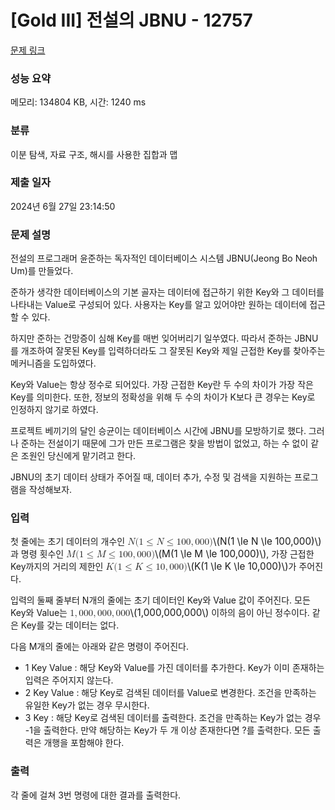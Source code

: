 # [Gold III] 전설의 JBNU - 12757 

[문제 링크](https://www.acmicpc.net/problem/12757) 

### 성능 요약

메모리: 134804 KB, 시간: 1240 ms

### 분류

이분 탐색, 자료 구조, 해시를 사용한 집합과 맵

### 제출 일자

2024년 6월 27일 23:14:50

### 문제 설명

<p>전설의 프로그래머 윤준하는 독자적인 데이터베이스 시스템 JBNU(Jeong Bo Neoh Um)를 만들었다.</p>

<p>준하가 생각한 데이터베이스의 기본 골자는 데이터에 접근하기 위한 Key와 그 데이터를 나타내는 Value로 구성되어 있다. 사용자는 Key를 알고 있어야만 원하는 데이터에 접근할 수 있다.</p>

<p>하지만 준하는 건망증이 심해 Key를 매번 잊어버리기 일쑤였다. 따라서 준하는 JBNU를 개조하여 잘못된 Key를 입력하더라도 그 잘못된 Key와 제일 근접한 Key를 찾아주는 메커니즘을 도입하였다.</p>

<p>Key와 Value는 항상 정수로 되어있다. 가장 근접한 Key란 두 수의 차이가 가장 작은 Key를 의미한다. 또한, 정보의 정확성을 위해 두 수의 차이가 K보다 큰 경우는 Key로 인정하지 않기로 하였다.</p>

<p>프로젝트 베끼기의 달인 승균이는 데이터베이스 시간에 JBNU를 모방하기로 했다. 그러나 준하는 전설이기 때문에 그가 만든 프로그램은 찾을 방법이 없었고, 하는 수 없이 같은 조원인 당신에게 맡기려고 한다.</p>

<p>JBNU의 초기 데이터 상태가 주어질 때, 데이터 추가, 수정 및 검색을 지원하는 프로그램을 작성해보자.</p>

### 입력 

 <p>첫 줄에는 초기 데이터의 개수인 <mjx-container class="MathJax" jax="CHTML" style="font-size: 109%; position: relative;"><mjx-math class="MJX-TEX" aria-hidden="true"><mjx-mi class="mjx-i"><mjx-c class="mjx-c1D441 TEX-I"></mjx-c></mjx-mi><mjx-mo class="mjx-n"><mjx-c class="mjx-c28"></mjx-c></mjx-mo><mjx-mn class="mjx-n"><mjx-c class="mjx-c31"></mjx-c></mjx-mn><mjx-mo class="mjx-n" space="4"><mjx-c class="mjx-c2264"></mjx-c></mjx-mo><mjx-mi class="mjx-i" space="4"><mjx-c class="mjx-c1D441 TEX-I"></mjx-c></mjx-mi><mjx-mo class="mjx-n" space="4"><mjx-c class="mjx-c2264"></mjx-c></mjx-mo><mjx-mn class="mjx-n" space="4"><mjx-c class="mjx-c31"></mjx-c><mjx-c class="mjx-c30"></mjx-c><mjx-c class="mjx-c30"></mjx-c></mjx-mn><mjx-mo class="mjx-n"><mjx-c class="mjx-c2C"></mjx-c></mjx-mo><mjx-mn class="mjx-n" space="2"><mjx-c class="mjx-c30"></mjx-c><mjx-c class="mjx-c30"></mjx-c><mjx-c class="mjx-c30"></mjx-c></mjx-mn><mjx-mo class="mjx-n"><mjx-c class="mjx-c29"></mjx-c></mjx-mo></mjx-math><mjx-assistive-mml unselectable="on" display="inline"><math xmlns="http://www.w3.org/1998/Math/MathML"><mi>N</mi><mo stretchy="false">(</mo><mn>1</mn><mo>≤</mo><mi>N</mi><mo>≤</mo><mn>100</mn><mo>,</mo><mn>000</mn><mo stretchy="false">)</mo></math></mjx-assistive-mml><span aria-hidden="true" class="no-mathjax mjx-copytext">\(N(1 \le N \le 100,000)\)</span></mjx-container> 과 명령 횟수인 <mjx-container class="MathJax" jax="CHTML" style="font-size: 109%; position: relative;"><mjx-math class="MJX-TEX" aria-hidden="true"><mjx-mi class="mjx-i"><mjx-c class="mjx-c1D440 TEX-I"></mjx-c></mjx-mi><mjx-mo class="mjx-n"><mjx-c class="mjx-c28"></mjx-c></mjx-mo><mjx-mn class="mjx-n"><mjx-c class="mjx-c31"></mjx-c></mjx-mn><mjx-mo class="mjx-n" space="4"><mjx-c class="mjx-c2264"></mjx-c></mjx-mo><mjx-mi class="mjx-i" space="4"><mjx-c class="mjx-c1D440 TEX-I"></mjx-c></mjx-mi><mjx-mo class="mjx-n" space="4"><mjx-c class="mjx-c2264"></mjx-c></mjx-mo><mjx-mn class="mjx-n" space="4"><mjx-c class="mjx-c31"></mjx-c><mjx-c class="mjx-c30"></mjx-c><mjx-c class="mjx-c30"></mjx-c></mjx-mn><mjx-mo class="mjx-n"><mjx-c class="mjx-c2C"></mjx-c></mjx-mo><mjx-mn class="mjx-n" space="2"><mjx-c class="mjx-c30"></mjx-c><mjx-c class="mjx-c30"></mjx-c><mjx-c class="mjx-c30"></mjx-c></mjx-mn><mjx-mo class="mjx-n"><mjx-c class="mjx-c29"></mjx-c></mjx-mo></mjx-math><mjx-assistive-mml unselectable="on" display="inline"><math xmlns="http://www.w3.org/1998/Math/MathML"><mi>M</mi><mo stretchy="false">(</mo><mn>1</mn><mo>≤</mo><mi>M</mi><mo>≤</mo><mn>100</mn><mo>,</mo><mn>000</mn><mo stretchy="false">)</mo></math></mjx-assistive-mml><span aria-hidden="true" class="no-mathjax mjx-copytext">\(M(1 \le M \le 100,000)\)</span></mjx-container>, 가장 근접한 Key까지의 거리의 제한인 <mjx-container class="MathJax" jax="CHTML" style="font-size: 109%; position: relative;"><mjx-math class="MJX-TEX" aria-hidden="true"><mjx-mi class="mjx-i"><mjx-c class="mjx-c1D43E TEX-I"></mjx-c></mjx-mi><mjx-mo class="mjx-n"><mjx-c class="mjx-c28"></mjx-c></mjx-mo><mjx-mn class="mjx-n"><mjx-c class="mjx-c31"></mjx-c></mjx-mn><mjx-mo class="mjx-n" space="4"><mjx-c class="mjx-c2264"></mjx-c></mjx-mo><mjx-mi class="mjx-i" space="4"><mjx-c class="mjx-c1D43E TEX-I"></mjx-c></mjx-mi><mjx-mo class="mjx-n" space="4"><mjx-c class="mjx-c2264"></mjx-c></mjx-mo><mjx-mn class="mjx-n" space="4"><mjx-c class="mjx-c31"></mjx-c><mjx-c class="mjx-c30"></mjx-c></mjx-mn><mjx-mo class="mjx-n"><mjx-c class="mjx-c2C"></mjx-c></mjx-mo><mjx-mn class="mjx-n" space="2"><mjx-c class="mjx-c30"></mjx-c><mjx-c class="mjx-c30"></mjx-c><mjx-c class="mjx-c30"></mjx-c></mjx-mn><mjx-mo class="mjx-n"><mjx-c class="mjx-c29"></mjx-c></mjx-mo></mjx-math><mjx-assistive-mml unselectable="on" display="inline"><math xmlns="http://www.w3.org/1998/Math/MathML"><mi>K</mi><mo stretchy="false">(</mo><mn>1</mn><mo>≤</mo><mi>K</mi><mo>≤</mo><mn>10</mn><mo>,</mo><mn>000</mn><mo stretchy="false">)</mo></math></mjx-assistive-mml><span aria-hidden="true" class="no-mathjax mjx-copytext">\(K(1 \le K \le 10,000)\)</span></mjx-container>가 주어진다. </p>

<p>입력의 둘째 줄부터 N개의 줄에는 초기 데이터인 Key와 Value 값이 주어진다. 모든 Key와 Value는 <mjx-container class="MathJax" jax="CHTML" style="font-size: 109%; position: relative;"><mjx-math class="MJX-TEX" aria-hidden="true"><mjx-mn class="mjx-n"><mjx-c class="mjx-c31"></mjx-c></mjx-mn><mjx-mo class="mjx-n"><mjx-c class="mjx-c2C"></mjx-c></mjx-mo><mjx-mn class="mjx-n" space="2"><mjx-c class="mjx-c30"></mjx-c><mjx-c class="mjx-c30"></mjx-c><mjx-c class="mjx-c30"></mjx-c></mjx-mn><mjx-mo class="mjx-n"><mjx-c class="mjx-c2C"></mjx-c></mjx-mo><mjx-mn class="mjx-n" space="2"><mjx-c class="mjx-c30"></mjx-c><mjx-c class="mjx-c30"></mjx-c><mjx-c class="mjx-c30"></mjx-c></mjx-mn><mjx-mo class="mjx-n"><mjx-c class="mjx-c2C"></mjx-c></mjx-mo><mjx-mn class="mjx-n" space="2"><mjx-c class="mjx-c30"></mjx-c><mjx-c class="mjx-c30"></mjx-c><mjx-c class="mjx-c30"></mjx-c></mjx-mn></mjx-math><mjx-assistive-mml unselectable="on" display="inline"><math xmlns="http://www.w3.org/1998/Math/MathML"><mn>1</mn><mo>,</mo><mn>000</mn><mo>,</mo><mn>000</mn><mo>,</mo><mn>000</mn></math></mjx-assistive-mml><span aria-hidden="true" class="no-mathjax mjx-copytext">\(1,000,000,000\)</span></mjx-container> 이하의 음이 아닌 정수이다. 같은 Key를 갖는 데이터는 없다.</p>

<p>다음 M개의 줄에는 아래와 같은 명령이 주어진다.</p>

<ul>
	<li>1 Key Value : 해당 Key와 Value를 가진 데이터를 추가한다. Key가 이미 존재하는 입력은 주어지지 않는다.</li>
	<li>2 Key Value : 해당 Key로 검색된 데이터를 Value로 변경한다. 조건을 만족하는 유일한 Key가 없는 경우 무시한다.</li>
	<li>3 Key : 해당 Key로 검색된 데이터를 출력한다. 조건을 만족하는 Key가 없는 경우 -1을 출력한다. 만약 해당하는 Key가 두 개 이상 존재한다면 ?를 출력한다. 모든 출력은 개행을 포함해야 한다.</li>
</ul>

### 출력 

 <p>각 줄에 걸쳐 3번 명령에 대한 결과를 출력한다.</p>

